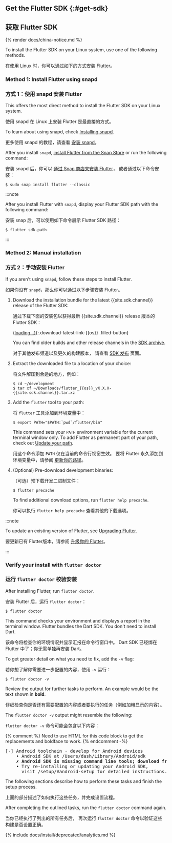 ## Get the Flutter SDK {:#get-sdk}

## 获取 Flutter SDK

{% render docs/china-notice.md %}

To install the Flutter SDK on your Linux system,
use one of the following methods.

在使用 Linux 时，你可以通过如下的方式安装 Flutter。

### Method 1: Install Flutter using snapd

### 方式 1：使用 snapd 安装 Flutter

This offers the most direct method to install
the Flutter SDK on your Linux system.

使用 snapd 在 Linux 上安装 Flutter 是最直接的方式。

To learn about using snapd, check [Installing snapd][].

更多使用 snapd 的教程，请查看 [安装 snapd][Installing snapd]。

After you install `snapd`, [install Flutter from the Snap Store][] or
run the following command:

安装 snapd 后，你可以
[通过 Snap 商店来安装 Flutter][install Flutter from the Snap Store]，
或者通过以下命令安装：

```console
$ sudo snap install flutter --classic
```

:::note

After you install Flutter with `snapd`,
display your Flutter SDK path with the following command:

安装 snap 后，可以使用如下命令展示 Flutter SDK 路径：

```console
$ flutter sdk-path
```

:::

### Method 2: Manual installation

### 方式 2：手动安装 Flutter

If you aren't using `snapd`, follow these steps to install Flutter.

如果你没有 `snapd`，那么你可以通过以下步骤安装 Flutter。

1. Download the installation bundle for the latest
   {{site.sdk.channel}} release of the Flutter SDK:

   通过下载下面的安装包以获得最新 {{site.sdk.channel}} release 版本的 Flutter SDK：

   [(loading...)](#){:.download-latest-link-{{os}} .filled-button}

   You can find older builds and other release channels in the [SDK archive][].

   对于其他发布频道以及更久的构建版本，
   请查看 [SDK 发布][SDK archive] 页面。

1. Extract the downloaded file to a location of your choice:

   将文件解压到合适的地方，例如：

    ```console
    $ cd ~/development
    $ tar xf ~/Downloads/flutter_{{os}}_vX.X.X-{{site.sdk.channel}}.tar.xz
    ```

1. Add the `flutter` tool to your path:

   将 `flutter` 工具添加到环境变量中：

    ```console
    $ export PATH="$PATH:`pwd`/flutter/bin"
    ```

    This command sets your `PATH` environment variable for the current
    terminal window only.
    To add Flutter as permanent part of your path,
    check out [Update your path][].

   用这个命令添加 `PATH` 仅在当前的命令行视窗生效。
   要将 Flutter 永久添加到环境变量中，请参阅
   [更新你的路径][Update your path]。

1. (Optional) Pre-download development binaries:

   （可选）预下载开发二进制文件：

    ```console
    $ flutter precache
    ```

    To find additional download options, run `flutter help precache`.

   你可以执行 `flutter help precache` 查看其他的下载选项。

:::note

To update an existing version of Flutter, see [Upgrading Flutter][].

要更新已有 Flutter版本，请参阅 [升级你的 Flutter][Upgrading Flutter]。

:::

### Verify your install with `flutter doctor`

### 运行 `flutter doctor` 校验安装

After installing Flutter, run `flutter doctor`.

安装 Flutter 后，运行 `flutter doctor`：

```console
$ flutter doctor
```

This command checks your environment and displays a report in the
terminal window.
Flutter bundles the Dart SDK. You don't need to install Dart.

该命令将检查你的环境情况并显示汇报在命令行窗口中。
Dart SDK 已经绑在 Flutter 中了；你无需单独再安装 Dart。

To get greater detail on what you need to fix, add the `-v` flag:

若你想了解你需要进一步配置的内容，使用 `-v` 运行：

```console
$ flutter doctor -v
```

Review the output for further tasks to perform.
An example would be the text shown in **bold**.

仔细检查你是否还有需要配置的内容或者要执行的任务（例如加粗显示的内容）。

The `flutter doctor -v` output might resemble the following:

`flutter doctor -v` 命令可能会包含以下内容：

{% comment %}
Need to use HTML for this code block to get the replacements
and boldface to work.
{% endcomment
   -%}

<pre>
[-] Android toolchain - develop for Android devices
    • Android SDK at /Users/dash/Library/Android/sdk
    <strong>✗ Android SDK is missing command line tools; download from https://goo.gl/XxQghQ</strong>
    • Try re-installing or updating your Android SDK,
      visit /setup/#android-setup for detailed instructions.
</pre>

The following sections describe how to perform these tasks
and finish the setup process.

上面的部分描述了如何执行这些任务，并完成设置流程。

After completing the outlined tasks,
run the `flutter doctor` command again.

当你已经执行了列出的所有任务后，
再次运行 `flutter doctor` 命令以验证这些构建是否设置正确。

{% include docs/install/deprecated/analytics.md %}

[Flutter repo]: {{site.repo.flutter}}
[install Flutter from the Snap Store]: https://snapcraft.io/flutter
[Installing snapd]: https://snapcraft.io/docs/installing-snapd
[SDK archive]: /release/archive
[Update your path]: #update-your-path
[Upgrading Flutter]: /release/upgrade
